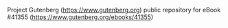 Project Gutenberg (https://www.gutenberg.org) public repository for eBook #41355 (https://www.gutenberg.org/ebooks/41355)
